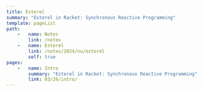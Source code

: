 ```yaml
---
title: Esterel
summary: "Esterel in Racket: Synchronous Reactive Programming"
template: pageList
path:
    -   name: Notes
        link: /notes
    -   name: Esterel
        link: /notes/2024/nu/esterel
        self: true
pages:
    -   name: Intro
        summary: "Esterel in Racket: Synchronous Reactive Programming"
        link: 03/26/intro/
---
```

